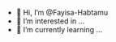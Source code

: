- 👋 Hi, I’m @Fayisa-Habtamu
- 👀 I’m interested in ...
- 🌱 I’m currently learning ...


<!---
Fayisa-Habtamu/Fayisa-Habtamu is a ✨ special ✨ repository because its `README.md` (this file) appears on your GitHub profile.
You can click the Preview link to take a look at your changes.
--->
